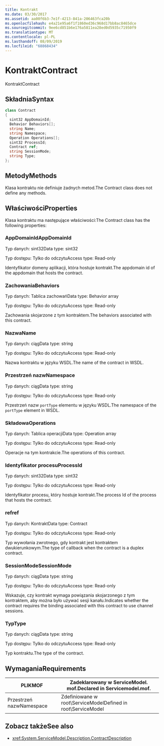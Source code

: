 ```yaml
---
title: Kontrakt
ms.date: 03/30/2017
ms.assetid: aa00f6b3-7e1f-4213-841a-206463fca20b
ms.openlocfilehash: e4a21e95a6f1f1860ed36c968d17bb8ac8465dce
ms.sourcegitcommit: 9ee6cd851b6e176a5811ea28ed0d5935c71950f9
ms.translationtype: MT
ms.contentlocale: pl-PL
ms.lasthandoff: 08/09/2019
ms.locfileid: "68868434"
---
```

# <a name="contract"></a><span data-ttu-id="43c1d-102">Kontrakt</span><span class="sxs-lookup"><span data-stu-id="43c1d-102">Contract</span></span>
<span data-ttu-id="43c1d-103">Kontrakt</span><span class="sxs-lookup"><span data-stu-id="43c1d-103">Contract</span></span>  
  
## <a name="syntax"></a><span data-ttu-id="43c1d-104">Składnia</span><span class="sxs-lookup"><span data-stu-id="43c1d-104">Syntax</span></span>  
  
```csharp
class Contract  
{  
  sint32 AppDomainId;  
  Behavior Behaviors[];  
  string Name;  
  string Namespace;  
  Operation Operations[];  
  sint32 ProcessId;  
  Contract ref;  
  string SessionMode;  
  string Type;  
};  
```  
  
## <a name="methods"></a><span data-ttu-id="43c1d-105">Metody</span><span class="sxs-lookup"><span data-stu-id="43c1d-105">Methods</span></span>  
 <span data-ttu-id="43c1d-106">Klasa kontraktu nie definiuje żadnych metod.</span><span class="sxs-lookup"><span data-stu-id="43c1d-106">The Contract class does not define any methods.</span></span>  
  
## <a name="properties"></a><span data-ttu-id="43c1d-107">Właściwości</span><span class="sxs-lookup"><span data-stu-id="43c1d-107">Properties</span></span>  
 <span data-ttu-id="43c1d-108">Klasa kontraktu ma następujące właściwości:</span><span class="sxs-lookup"><span data-stu-id="43c1d-108">The Contract class has the following properties:</span></span>  
  
### <a name="appdomainid"></a><span data-ttu-id="43c1d-109">AppDomainId</span><span class="sxs-lookup"><span data-stu-id="43c1d-109">AppDomainId</span></span>  
 <span data-ttu-id="43c1d-110">Typ danych: sint32</span><span class="sxs-lookup"><span data-stu-id="43c1d-110">Data type: sint32</span></span>  
  
 <span data-ttu-id="43c1d-111">Typ dostępu: Tylko do odczytu</span><span class="sxs-lookup"><span data-stu-id="43c1d-111">Access type: Read-only</span></span>  
  
 <span data-ttu-id="43c1d-112">Identyfikator domeny aplikacji, która hostuje kontrakt.</span><span class="sxs-lookup"><span data-stu-id="43c1d-112">The appdomain id of the appdomain that hosts the contract.</span></span>  
  
### <a name="behaviors"></a><span data-ttu-id="43c1d-113">Zachowania</span><span class="sxs-lookup"><span data-stu-id="43c1d-113">Behaviors</span></span>  
 <span data-ttu-id="43c1d-114">Typ danych: Tablica zachowań</span><span class="sxs-lookup"><span data-stu-id="43c1d-114">Data type: Behavior array</span></span>  
  
 <span data-ttu-id="43c1d-115">Typ dostępu: Tylko do odczytu</span><span class="sxs-lookup"><span data-stu-id="43c1d-115">Access type: Read-only</span></span>  
  
 <span data-ttu-id="43c1d-116">Zachowania skojarzone z tym kontraktem.</span><span class="sxs-lookup"><span data-stu-id="43c1d-116">The behaviors associated with this contract.</span></span>  
  
### <a name="name"></a><span data-ttu-id="43c1d-117">Nazwa</span><span class="sxs-lookup"><span data-stu-id="43c1d-117">Name</span></span>  
 <span data-ttu-id="43c1d-118">Typ danych: ciąg</span><span class="sxs-lookup"><span data-stu-id="43c1d-118">Data type: string</span></span>  
  
 <span data-ttu-id="43c1d-119">Typ dostępu: Tylko do odczytu</span><span class="sxs-lookup"><span data-stu-id="43c1d-119">Access type: Read-only</span></span>  
  
 <span data-ttu-id="43c1d-120">Nazwa kontraktu w języku WSDL.</span><span class="sxs-lookup"><span data-stu-id="43c1d-120">The name of the contract in WSDL.</span></span>  
  
### <a name="namespace"></a><span data-ttu-id="43c1d-121">Przestrzeń nazw</span><span class="sxs-lookup"><span data-stu-id="43c1d-121">Namespace</span></span>  
 <span data-ttu-id="43c1d-122">Typ danych: ciąg</span><span class="sxs-lookup"><span data-stu-id="43c1d-122">Data type: string</span></span>  
  
 <span data-ttu-id="43c1d-123">Typ dostępu: Tylko do odczytu</span><span class="sxs-lookup"><span data-stu-id="43c1d-123">Access type: Read-only</span></span>  
  
 <span data-ttu-id="43c1d-124">Przestrzeń nazw `portType` elementu w języku WSDL.</span><span class="sxs-lookup"><span data-stu-id="43c1d-124">The namespace of the `portType` element in WSDL.</span></span>  
  
### <a name="operations"></a><span data-ttu-id="43c1d-125">Składowa</span><span class="sxs-lookup"><span data-stu-id="43c1d-125">Operations</span></span>  
 <span data-ttu-id="43c1d-126">Typ danych: Tablica operacji</span><span class="sxs-lookup"><span data-stu-id="43c1d-126">Data type: Operation array</span></span>  
  
 <span data-ttu-id="43c1d-127">Typ dostępu: Tylko do odczytu</span><span class="sxs-lookup"><span data-stu-id="43c1d-127">Access type: Read-only</span></span>  
  
 <span data-ttu-id="43c1d-128">Operacje na tym kontrakcie.</span><span class="sxs-lookup"><span data-stu-id="43c1d-128">The operations of this contract.</span></span>  
  
### <a name="processid"></a><span data-ttu-id="43c1d-129">Identyfikator procesu</span><span class="sxs-lookup"><span data-stu-id="43c1d-129">ProcessId</span></span>  
 <span data-ttu-id="43c1d-130">Typ danych: sint32</span><span class="sxs-lookup"><span data-stu-id="43c1d-130">Data type: sint32</span></span>  
  
 <span data-ttu-id="43c1d-131">Typ dostępu: Tylko do odczytu</span><span class="sxs-lookup"><span data-stu-id="43c1d-131">Access type: Read-only</span></span>  
  
 <span data-ttu-id="43c1d-132">Identyfikator procesu, który hostuje kontrakt.</span><span class="sxs-lookup"><span data-stu-id="43c1d-132">The process Id of the process that hosts the contract.</span></span>  
  
### <a name="ref"></a><span data-ttu-id="43c1d-133">ref</span><span class="sxs-lookup"><span data-stu-id="43c1d-133">ref</span></span>  
 <span data-ttu-id="43c1d-134">Typ danych: Kontrakt</span><span class="sxs-lookup"><span data-stu-id="43c1d-134">Data type: Contract</span></span>  
  
 <span data-ttu-id="43c1d-135">Typ dostępu: Tylko do odczytu</span><span class="sxs-lookup"><span data-stu-id="43c1d-135">Access type: Read-only</span></span>  
  
 <span data-ttu-id="43c1d-136">Typ wywołania zwrotnego, gdy kontrakt jest kontraktem dwukierunkowym.</span><span class="sxs-lookup"><span data-stu-id="43c1d-136">The type of callback when the contract is a duplex contract.</span></span>  
  
### <a name="sessionmode"></a><span data-ttu-id="43c1d-137">SessionMode</span><span class="sxs-lookup"><span data-stu-id="43c1d-137">SessionMode</span></span>  
 <span data-ttu-id="43c1d-138">Typ danych: ciąg</span><span class="sxs-lookup"><span data-stu-id="43c1d-138">Data type: string</span></span>  
  
 <span data-ttu-id="43c1d-139">Typ dostępu: Tylko do odczytu</span><span class="sxs-lookup"><span data-stu-id="43c1d-139">Access type: Read-only</span></span>  
  
 <span data-ttu-id="43c1d-140">Wskazuje, czy kontrakt wymaga powiązania skojarzonego z tym kontraktem, aby można było używać sesji kanału.</span><span class="sxs-lookup"><span data-stu-id="43c1d-140">Indicates whether the contract requires the binding associated with this contract to use channel sessions.</span></span>  
  
### <a name="type"></a><span data-ttu-id="43c1d-141">Typ</span><span class="sxs-lookup"><span data-stu-id="43c1d-141">Type</span></span>  
 <span data-ttu-id="43c1d-142">Typ danych: ciąg</span><span class="sxs-lookup"><span data-stu-id="43c1d-142">Data type: string</span></span>  
  
 <span data-ttu-id="43c1d-143">Typ dostępu: Tylko do odczytu</span><span class="sxs-lookup"><span data-stu-id="43c1d-143">Access type: Read-only</span></span>  
  
 <span data-ttu-id="43c1d-144">Typ kontraktu.</span><span class="sxs-lookup"><span data-stu-id="43c1d-144">The type of the contract.</span></span>  
  
## <a name="requirements"></a><span data-ttu-id="43c1d-145">Wymagania</span><span class="sxs-lookup"><span data-stu-id="43c1d-145">Requirements</span></span>  
  
|<span data-ttu-id="43c1d-146">PLIK</span><span class="sxs-lookup"><span data-stu-id="43c1d-146">MOF</span></span>|<span data-ttu-id="43c1d-147">Zadeklarowany w ServiceModel. mof.</span><span class="sxs-lookup"><span data-stu-id="43c1d-147">Declared in Servicemodel.mof.</span></span>|  
|---------|-----------------------------------|  
|<span data-ttu-id="43c1d-148">Przestrzeń nazw</span><span class="sxs-lookup"><span data-stu-id="43c1d-148">Namespace</span></span>|<span data-ttu-id="43c1d-149">Zdefiniowane w root\ServiceModel</span><span class="sxs-lookup"><span data-stu-id="43c1d-149">Defined in root\ServiceModel</span></span>|  
  
## <a name="see-also"></a><span data-ttu-id="43c1d-150">Zobacz także</span><span class="sxs-lookup"><span data-stu-id="43c1d-150">See also</span></span>

- <xref:System.ServiceModel.Description.ContractDescription>
